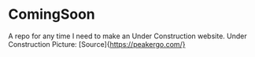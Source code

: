 # ComingSoon
A repo for any time I need to make an Under Construction website.
Under Construction Picture: [Source]{https://peakergo.com/}

